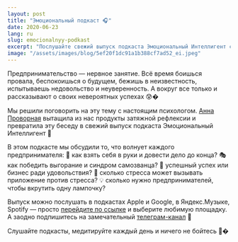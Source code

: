 ```yaml
---
layout: post
title: "Эмоциональный подкаст 🎧"
date: 2020-06-23
lang: ru
slug: emocionalnyy-podkast
excerpt: "Послушайте свежий выпуск подкаста Эмоциональный Интеллигент с гостями из Практики."
image: "/assets/images/blog/5ef20f1dc91a1b388cf7ad52_ei.jpeg"
---
```



Предпринимательство — нервное занятие. Всё время боишься провала, беспокоишься о будущем, бежишь в неизвестность, испытываешь недовольство и неуверенность. А вокруг все только и рассказывают о своих невероятных успехах 😰�

Мы решили поговорить на эту тему с настоящим психологом. [Анна Проворная](https://www.instagram.com/a.provornaya/) вытащила из нас продукты затяжной рефлексии и превратила эту беседу в свежий выпуск подкаста Эмоциональный Интеллигент 🧠

В этом подкасте мы обсудили то, что волнует каждого предпринимателя:
😬 как взять себя в руки и довести дело до конца?
🎭 как победить выгорание и синдром самозванца?
💼 успешный успех или бизнес ради удовольствия?
🤯 сколько стресса может вызывать приложение против стресса?
💡 сколько нужно предпринимателей, чтобы вкрутить одну лампочку?

Выпуск можно послушать в подкастах Apple и Google, в Яндекс.Музыке, Spotify —&nbsp;просто [перейдите по ссылке](https://pod.link/1449059926) и выберите любимую площадку. А заодно подпишитесь на замечательный [телеграм-канал](https://t-do.ru/emotional_intelligent) 💬

Слушайте подкасты, медитируйте каждый день и ничего не бойтесь 🤗�
